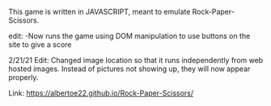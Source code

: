 This game is written in JAVASCRIPT, meant to emulate Rock-Paper-Scissors.

edit:
-Now runs the game using DOM manipulation to use buttons on the 
site to give a score

2/21/21 Edit:
Changed image location so that it runs independently from web hosted images. Instead of pictures not showing up, they will now appear properly.


Link:
https://albertoe22.github.io/Rock-Paper-Scissors/
